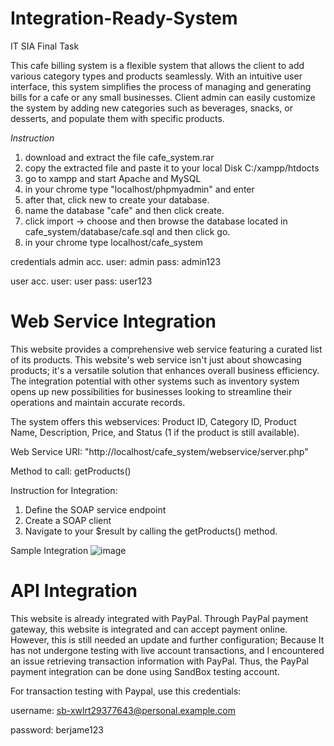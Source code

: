 # Integration-Ready-System
IT SIA Final Task 

This cafe billing system is a flexible system that allows the client to add various category types and products seamlessly. With an intuitive user interface, this system simplifies the process of managing and generating bills for a cafe or any small businesses. Client admin can easily customize the system by adding new categories such as beverages, snacks, or desserts, and populate them with specific products.

*Instruction*
1. download and extract the file cafe_system.rar 
2. copy the extracted file and paste it to your local Disk C:/xampp/htdocts
3. go to xampp and start Apache and MySQL
4. in your chrome type "localhost/phpmyadmin" and enter
5. after that, click new to create your database.
6. name the database "cafe" and then click create.
7. click import -> choose and then browse the database located in cafe_system/database/cafe.sql and then click go.
8. in your chrome type localhost/cafe_system

credentials
admin acc.
user: admin
pass: admin123

user acc.
user: user
pass: user123


# Web Service Integration
This website provides a comprehensive web service featuring a curated list of its products. This website's web service isn't just about showcasing products; it's a versatile solution that enhances overall business efficiency. The integration potential with other systems such as inventory system opens up new possibilities for businesses looking to streamline their operations and maintain accurate records.  

The system offers this webservices: Product ID, Category ID, Product Name, Description, Price, and Status (1 if the product is still available).

Web Service URI: "http://localhost/cafe_system/webservice/server.php"

Method to call: getProducts()

Instruction for Integration:
1. Define the SOAP service endpoint
2. Create a SOAP client
3. Navigate to your $result by calling the getProducts() method.

Sample Integration
![image](https://github.com/franieberjame/Integration-Ready-System/assets/147252157/995d6306-727c-46c1-b541-7d08056c6fe5)

# API Integration
This website is already integrated with PayPal. Through PayPal payment gateway, this website is integrated and can accept payment online. However, this is still needed an update and further configuration; Because It has not undergone testing with live account transactions, and I encountered an issue retrieving transaction information with PayPal. Thus, the PayPal payment integration can be done using SandBox testing account.

For transaction testing with Paypal, use this credentials:

username: sb-xwlrt29377643@personal.example.com

password: berjame123
